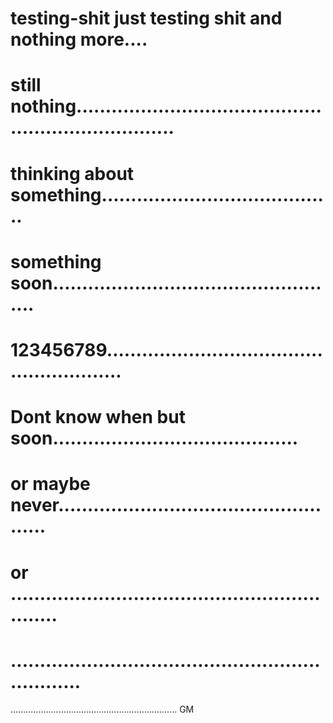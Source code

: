 # testing-shit just testing shit and  nothing more....
# still nothing......................................................................
# thinking about something........................................
# something soon..................................................
# 123456789........................................................
# Dont know when but soon..........................................
# or maybe never...................................................
# or .............................................................
# .................................................................
..................................................................
GM
